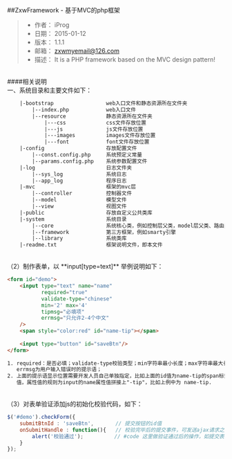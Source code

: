 ##ZxwFramework - 基于MVC的php框架

> - 作者： iProg
> - 日期： 2015-01-12
> - 版本： 1.1.1
> - 邮箱： zxwmyemail@126.com
> - 描述： It is a PHP framework based on the MVC design pattern!

<br>
####相关说明
<br>
一、系统目录和主要文件如下：

```html
    |-bootstrap                 web入口文件和静态资源所在文件夹
        |--index.php            web入口文件
        |--resource             静态资源所在文件夹
            |---css             css文件存放位置 
            |---js              js文件存放位置
            |---images          images文件存放位置
            |---font            font文件存放位置
    |-config                    存放配置文件  
        |--const.config.php     系统预定义常量 
        |--params.config.php    系统参数配置文件
    |-log                       日志文件夹
        |--sys_log              系统日志
        |--app_log              程序日志
    |-mvc                       框架的mvc层
        |--controller           控制器文件  
        |--model                模型文件  
        |--view                 视图文件     
    |-public                    存放自定义公共类库  
    |-system                    系统目录 
        |--core                 系统核心类，例如控制层父类，model层父类、路由类
        |--framework            第三方框架，例如smarty引擎
        |--library              系统类库
    |-readme.txt                框架说明文件，即本文件
```
<br>
（2）制作表单，以 **input[type=text]** 举例说明如下：

```html
<form id="demo">
    <input type="text" name="name" 
           required="true" 
           validate-type="chinese" 
           min='2' max='4' 
           tipmsg="必填项" 
           errmsg="只允许2-4个中文"
    />
    <span style="color:red" id="name-tip"></span>
  
    <input type="button" id="saveBtn"/>
</form>
  
1. required：是否必填；validate-type校验类型；min字符串最小长度；max字符串最大长度；tipmsg为input中没有文本时的提示语；
   errmsg为用户输入错误时的提示语；
2. 上面的提示语显示位置需要开发人员自己单独指定，比如上面的id值为name-tip的span标签就是显示提示语的，该标签需指定id属性
   值，属性值的规则为input的name属性值拼接上"-tip"，比如上例中为 name-tip.
```
<br>
（3）对表单验证添加js的初始化校验代码，如下：

```js
$('#demo').checkForm({
    submitBtnId : 'saveBtn',       // 提交按钮的id值
    onSubmitHandle : function(){   // 校验完毕后的提交事件，可发送ajax请求之类的
        alert('校验通过');          // #code 这里做验证通过后的操作，如提交表单等
    }
});
```







